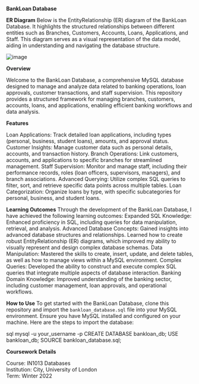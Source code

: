 **BankLoan Database**

**ER Diagram**
Below is the EntityRelationship (ER) diagram of the BankLoan Database. It highlights the structured relationships between different entities such as Branches, Customers, Accounts, Loans, Applications, and Staff. This diagram serves as a visual representation of the data model, aiding in understanding and navigating the database structure.

![image](https://github.com/user-attachments/assets/2aca8a96-b907-4d79-b46c-1276c4ecf429)


**Overview**

Welcome to the BankLoan Database, a comprehensive MySQL database designed to manage and analyze data related to banking operations, loan approvals, customer transactions, and staff supervision. This repository provides a structured framework for managing branches, customers, accounts, loans, and applications, enabling efficient banking workflows and data analysis.

**Features**

Loan Applications: Track detailed loan applications, including types (personal, business, student loans), amounts, and approval status.
Customer Insights: Manage customer data such as personal details, accounts, and transaction history.
Branch Operations: Link customers, accounts, and applications to specific branches for streamlined management.
Staff Supervision: Monitor and manage staff, including their performance records, roles (loan officers, supervisors, managers), and branch associations.
Advanced Querying: Utilize complex SQL queries to filter, sort, and retrieve specific data points across multiple tables.
Loan Categorization: Organize loans by type, with specific subcategories for personal, business, and student loans.

**Learning Outcomes**
Through the development of the BankLoan Database, I have achieved the following learning outcomes:
Expanded SQL Knowledge: Enhanced proficiency in SQL, including queries for data manipulation, retrieval, and analysis.
Advanced Database Concepts: Gained insights into advanced database structures and relationships. Learned how to create robust EntityRelationship (ER) diagrams, which improved my ability to visually represent and design complex database schemas.
Data Manipulation: Mastered the skills to create, insert, update, and delete tables, as well as how to manage views within a MySQL environment.
Complex Queries: Developed the ability to construct and execute complex SQL queries that integrate multiple aspects of database interaction.
Banking Domain Knowledge: Improved understanding of the banking sector, including customer management, loan approvals, and operational workflows.

**How to Use**
To get started with the BankLoan Database, clone this repository and import the `bankloan_database.sql` file into your MySQL environment. Ensure you have MySQL installed and configured on your machine. Here are the steps to import the database:

sql
mysql -u your_username -p
CREATE DATABASE bankloan_db;
USE bankloan_db;
SOURCE bankloan_database.sql;

**Coursework Details**

Course: IN1013 Databases  
Institution: City, University of London  
Term: Winter 2022  



